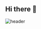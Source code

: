 ## Hi there 👋
<div>
  
  <!--Header-->
  ![header](https://capsule-render.vercel.app/api?type=Cylinder&color=gradient&height=300&section=header&text=Good%20to%20see%20you%20%F0%9F%A4%97)
  
</div>

<!--
**hyesaye/hyesaye** is a ✨ _special_ ✨ repository because its `README.md` (this file) appears on your GitHub profile.

Here are some ideas to get you started:

- 🔭 I’m currently working on ...
- 🌱 I’m currently learning ...
- 👯 I’m looking to collaborate on ...
- 🤔 I’m looking for help with ...
- 💬 Ask me about ...
- 📫 How to reach me: ...
- 😄 Pronouns: ...
- ⚡ Fun fact: ...
-->
